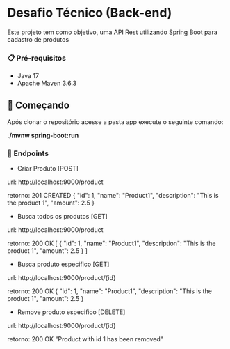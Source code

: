 # Desafio Técnico (Back-end)

Este projeto tem como objetivo, uma API Rest utilizando Spring Boot para cadastro de produtos

### 📋 Pré-requisitos

* Java 17
* Apache Maven 3.6.3

## 🚀 Começando

Após clonar o repositório acesse a pasta app execute o seguinte comando:

**./mvnw spring-boot:run**

### 🔧 Endpoints

* Criar Produto [POST]

url: http://localhost:9000/product

retorno:
	201 CREATED
		{
		  "id": 1,
		  "name": "Product1",
		  "description": "This is the product 1",
		  "amount": 2.5
		}
		
* Busca todos os produtos [GET]

url: http://localhost:9000/product

retorno:
	200 OK
		[
		  {
		  "id": 1,
		  "name": "Product1",
		  "description": "This is the product 1",
		  "amount": 2.5
		  }
		]	
		
* Busca produto especifico [GET]		

url: http://localhost:9000/product/{id}

retorno:
	200 OK
		{
		  "id": 1,
		  "name": "Product1",
		  "description": "This is the product 1",
		  "amount": 2.5
		}
	
* Remove produto especifico [DELETE]		

url: http://localhost:9000/product/{id}

retorno:
	200 OK
		"Product with id 1 has been removed"